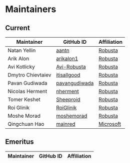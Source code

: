 # Maintainers

## Current

| Maintainer          | GitHub ID                                         | Affiliation                                          |
| --------------------|---------------------------------------------------|------------------------------------------------------|
| Natan Yellin        | [aantn](https://github.com/aantn)                 | [Robusta](https://github.com/robusta-dev)           |
| Arik Alon           | [arikalon1](https://github.com/arikalon1)         | [Robusta](https://github.com/robusta-dev)           |
| Avi Kotlicky        | [Avi-Robusta](https://github.com/Avi-Robusta)     | [Robusta](https://github.com/robusta-dev)           |
| Dmytro Chievtaiev   | [itisallgood](https://github.com/itisallgood)     | [Robusta](https://github.com/robusta-dev)           |
| Pavan Gudiwada      | [pavangudiwada](https://github.com/pavangudiwada) | [Robusta](https://github.com/robusta-dev)           |
| Nicolas Herment     | [nherment](https://github.com/nherment)           | [Robusta](https://github.com/robusta-dev)           |
| Tomer Keshet        | [Sheeproid](https://github.com/Sheeproid)         | [Robusta](https://github.com/robusta-dev)           |
| Roi Glinik          | [RoiGlinik](https://github.com/RoiGlinik)         | [Robusta](https://github.com/robusta-dev)           |
| Moshe Morad         | [moshemorad](https://github.com/moshemorad)       | [Robusta](https://github.com/robusta-dev)           |
| Qingchuan Hao       | [mainred](https://github.com/mainred)             | [Microsoft](https://github.com/microsoft)                  |  

## Emeritus

| Maintainer | GitHub ID | Affiliation |
|------------|-----------|-------------|
